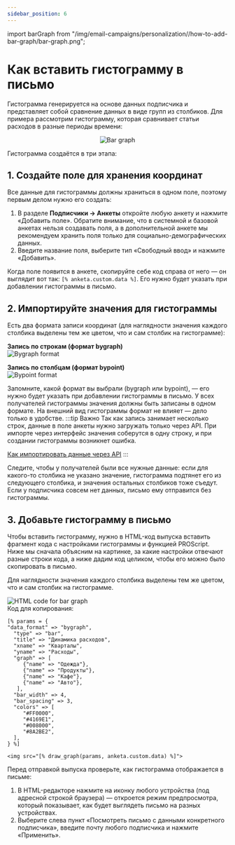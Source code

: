 ```yaml
---
sidebar_position: 6
---
```


import barGraph from "/img/email-campaigns/personalization//how-to-add-bar-graph/bar-graph.png";

# Как вставить гистограмму в письмо

Гистограмма генерируется на основе данных подписчика и представляет собой сравнение данных в виде групп из столбиков. Для примера рассмотрим гистограмму, которая сравнивает статьи расходов в разные периоды времени:

<p align="center">
    <img src={barGraph} alt="Bar graph" />
</p>

Гистограмма создаётся в три этапа:

## 1. Создайте поле для хранения координат

Все данные для гистограммы должны храниться в одном поле, поэтому первым делом нужно его создать:

1. В разделе **Подписчики → Анкеты** откройте любую анкету и нажмите «Добавить поле». Обратите внимание, что в системной и базовой анкетах нельзя создавать поля, а в дополнительной анкете мы рекомендуем хранить поля только для социально-демографических данных.
2. Введите название поля, выберите тип «Свободный ввод» и нажмите «Добавить».

Когда поле появится в анкете, скопируйте себе код справа от него — он выглядит вот так: `[% anketa.custom.data %]`. Его нужно будет указать при добавлении гистограммы в письмо.

## 2. Импортируйте значения для гистограммы

Есть два формата записи координат (для наглядности значения каждого столбика выделены тем же цветом, что и сам столбик на гистограмме):

**Запись по строкам (формат bygraph)**<br/>
![Bygraph format](/img/email-campaigns/personalization//how-to-add-bar-graph/bygraph-format.png) <br/>

**Запись по столбцам (формат bypoint)**<br/>
![Bypoint format](/img/email-campaigns/personalization//how-to-add-bar-graph/bypoint-format.png) <br/>

Запомните, какой формат вы выбрали (bygraph или bypoint), — его нужно будет указать при добавлении гистограммы в письмо. У всех получателей гистограммы значения должны быть записаны в одном формате. На внешний вид гистограммы формат не влияет — дело только в удобстве.
:::tip Важно
Так как запись занимает несколько строк, данные в поле анкеты нужно загружать только через API. При импорте через интерфейс значения соберутся в одну строку, и при создании гистограммы возникнет ошибка.

[Как импортировать данные через API](https://sendsay.ru/api/api.html#C%D0%BE%D0%B7%D0%B4%D0%B0%D1%82%D1%8C-%D0%BF%D0%BE%D0%B4%D0%BF%D0%B8%D1%81%D1%87%D0%B8%D0%BA%D0%B0-%D0%9E%D0%B1%D0%BD%D0%BE%D0%B2%D0%B8%D1%82%D1%8C-%D0%B4%D0%B0%D0%BD%D0%BD%D1%8B%D0%B5-%D0%BF%D0%BE%D0%B4%D0%BF%D0%B8%D1%81%D1%87%D0%B8%D0%BA%D0%B0-%D0%9A%D0%94)
:::

Следите, чтобы у получателей были все нужные данные: если для какого-то столбика не указано значение, гистограмма подтянет его из следующего столбика, и значения остальных столбиков тоже съедут. Если у подписчика совсем нет данных, письмо ему отправится без гистограммы.

## 3. Добавьте гистограмму в письмо

Чтобы вставить гистограмму, нужно в HTML-код выпуска вставить фрагмент кода с настройками гистограммы и функцией PROScript. Ниже мы сначала объясним на картинке, за какие настройки отвечают разные строки кода, а ниже дадим код целиком, чтобы его можно было скопировать в письмо.

Для наглядности значения каждого столбика выделены тем же цветом, что и сам столбик на гистограмме.

![HTML code for bar graph](/img/email-campaigns/personalization//how-to-add-bar-graph/html-code-for-bar-graph.png) <br/>
Код для копирования:

```
[% params = {
"data_format" => "bygraph",
  "type" => "bar",
  "title" => "Динамика расходов",
  "xname" => "Кварталы",
  "yname" => "Расходы",
  "graph" => [
     {"name" => "Одежда"},
     {"name" => "Продукты"},
     {"name" => "Кафе"},
     {"name" => "Авто"},
   ],
  "bar_width" => 4,
  "bar_spacing" => 3,
  "colors" => [
     "#FF0000",
     "#4169E1",
     "#008000",
     "#8A2BE2",
  ],
} %]

<img src="[% draw_graph(params, anketa.custom.data) %]">
```

Перед отправкой выпуска проверьте, как гистограмма отображается в письме:

1. В HTML-редакторе нажмите на иконку любого устройства (под адресной строкой браузера) — откроется режим предпросмотра, который показывает, как будет выглядеть письмо на разных устройствах.
2. Выберите слева пункт «Посмотреть письмо с данными конкретного подписчика», введите почту любого подписчика и нажмите «Применить».
